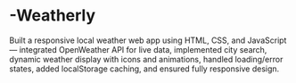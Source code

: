 # -Weatherly
Built a responsive local weather web app using HTML, CSS, and JavaScript — integrated OpenWeather API for live data, implemented city search, dynamic weather display with icons and animations, handled loading/error states, added localStorage caching, and ensured fully responsive design.
